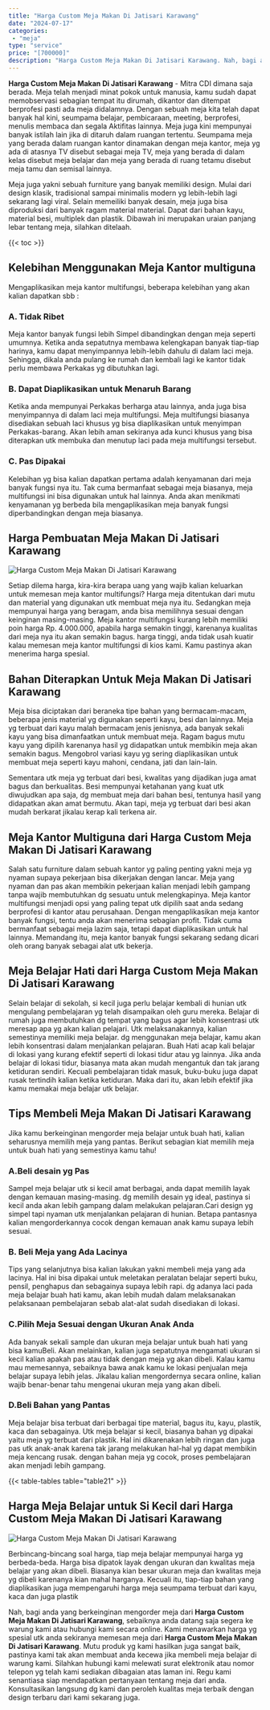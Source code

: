 ```yaml
---
title: "Harga Custom Meja Makan Di Jatisari Karawang"
date: "2024-07-17"
categories:
 - "meja"
type: "service"
price: "[700000]"
description: "Harga Custom Meja Makan Di Jatisari Karawang. Nah, bagi anda yang berkeinginan mengorder meja dari **Harga Custom Meja Makan Di Jatisari Karawang**, sebaikny..."
---
```


**Harga Custom Meja Makan Di Jatisari Karawang** - Mitra CDI dimana saja berada. Meja telah menjadi minat pokok untuk manusia, kamu sudah dapat memobservasi sebagian tempat itu dirumah, dikantor dan ditempat berprofesi pasti ada meja didalamnya. Dengan sebuah meja kita telah dapat banyak hal kini, seumpama belajar, pembicaraan, meeting, berprofesi, menulis membaca dan segala Aktifitas lainnya. Meja juga kini mempunyai banyak istilah lain jika di ditaruh dalam ruangan tertentu. Seumpama meja yang berada dalam ruangan kantor dinamakan dengan meja kantor, meja yg ada di atasnya TV disebut sebagai meja TV, meja yang berada di dalam kelas disebut meja belajar dan meja yang berada di ruang tetamu disebut meja tamu dan semisal lainnya.

Meja juga yakni sebuah furniture yang banyak memiliki design. Mulai dari design klasik, tradisional sampai minimalis modern yg lebih-lebih lagi sekarang lagi viral. Selain memeiliki banyak desain, meja juga bisa diproduksi dari banyak ragam material material. Dapat dari bahan kayu, material besi, multiplek dan plastik. Dibawah ini merupakan uraian panjang lebar tentang meja, silahkan ditelaah.

{{< toc >}}

## Kelebihan Menggunakan Meja Kantor multiguna

Mengaplikasikan meja kantor multifungsi, beberapa kelebihan yang akan kalian dapatkan sbb :

### A. Tidak Ribet

Meja kantor banyak fungsi lebih Simpel dibandingkan dengan meja seperti umumnya. Ketika anda sepatutnya membawa kelengkapan banyak tiap-tiap harinya, kamu dapat menyimpannya lebih-lebih dahulu di dalam laci meja. Sehingga, dikala anda pulang ke rumah dan kembali lagi ke kantor tidak perlu membawa Perkakas yg dibutuhkan lagi.

### B. Dapat Diaplikasikan untuk Menaruh Barang

Ketika anda mempunyai Perkakas berharga atau lainnya, anda juga bisa menyimpannya di dalam laci meja multifungsi. Meja multifungsi biasanya disediakan sebuah laci khusus yg bisa diaplikasikan untuk menyimpan Perkakas-barang. Akan lebih aman sekiranya ada kunci khusus yang bisa diterapkan utk membuka dan menutup laci pada meja multifungsi tersebut.

### C. Pas Dipakai

Kelebihan yg bisa kalian dapatkan pertama adalah kenyamanan dari meja banyak fungsi nya itu. Tak cuma bermanfaat sebagai meja biasanya, meja multifungsi ini bisa digunakan untuk hal lainnya. Anda akan menikmati kenyamanan yg berbeda bila mengaplikasikan meja banyak fungsi diperbandingkan dengan meja biasanya.

## Harga Pembuatan Meja Makan Di Jatisari Karawang

![Harga Custom Meja Makan Di Jatisari Karawang](/images/meja/meja-dewasa-007.jpg)

Setiap dilema harga, kira-kira berapa uang yang wajib kalian keluarkan untuk memesan meja kantor multifungsi? Harga meja ditentukan dari mutu dan material yang digunakan utk membuat meja nya itu. Sedangkan meja mempunyai harga yang beragam, anda bisa memilihnya sesuai dengan keinginan masing-masing. Meja kantor multifungsi kurang lebih memiliki poin harga Rp. 4.000.000, apabila harga semakin tinggi, karenanya kualitas dari meja nya itu akan semakin bagus. harga tinggi, anda tidak usah kuatir kalau memesan meja kantor multifungsi di kios kami. Kamu pastinya akan menerima harga spesial.

## Bahan Diterapkan Untuk Meja Makan Di Jatisari Karawang

Meja bisa diciptakan dari beraneka tipe bahan yang bermacam-macam, beberapa jenis material yg digunakan seperti kayu, besi dan lainnya. Meja yg terbuat dari kayu malah bermacam jenis jenisnya, ada banyak sekali kayu yang bisa dimanfaatkan untuk membuat meja. Ragam bagus mutu kayu yang dipilih karenanya hasil yg didapatkan untuk membikin meja akan semakin bagus. Mengobrol variasi kayu yg sering diaplikasikan untuk membuat meja seperti kayu mahoni, cendana, jati dan lain-lain.

Sementara utk meja yg terbuat dari besi, kwalitas yang dijadikan juga amat bagus dan berkualitas. Besi mempunyai ketahanan yang kuat utk diwujudkan apa saja, dg membuat meja dari bahan besi, tentunya hasil yang didapatkan akan amat bermutu. Akan tapi, meja yg terbuat dari besi akan mudah berkarat jikalau kerap kali terkena air.

## Meja Kantor Multiguna dari Harga Custom Meja Makan Di Jatisari Karawang

Salah satu furniture dalam sebuah kantor yg paling penting yakni meja yg nyaman supaya pekerjaan bisa dikerjakan dengan lancar. Meja yang nyaman dan pas akan membikin pekerjaan kalian menjadi lebih gampang tanpa wajib membutuhkan dg sesuatu untuk melengkapinya. Meja kantor multifungsi menjadi opsi yang paling tepat utk dipilih saat anda sedang berprofesi di kantor atau perusahaan. Dengan mengaplikasikan meja kantor banyak fungsi, tentu anda akan menerima sebagian profit. Tidak cuma bermanfaat sebagai meja lazim saja, tetapi dapat diaplikasikan untuk hal lainnya. Memandang itu, meja kantor banyak fungsi sekarang sedang dicari oleh orang banyak sebagai alat utk bekerja.

## Meja Belajar Hati dari Harga Custom Meja Makan Di Jatisari Karawang

Selain belajar di sekolah, si kecil juga perlu belajar kembali di hunian utk mengulang pembelajaran yg telah disampaikan oleh guru mereka. Belajar di rumah juga membutuhkan dg tempat yang bagus agar lebih konsentrasi utk meresap apa yg akan kalian pelajari. Utk melaksanakannya, kalian semestinya memiliki meja belajar. dg menggunakan meja belajar, kamu akan lebih konsentrasi dalam menjalankan pelajaran. Buah Hati acap kali belajar di lokasi yang kurang efektif seperti di lokasi tidur atau yg lainnya. Jika anda belajar di lokasi tidur, biasanya mata akan mudah mengantuk dan tak jarang ketiduran sendiri. Kecuali pembelajaran tidak masuk, buku-buku juga dapat rusak tertindih kalian ketika ketiduran. Maka dari itu, akan lebih efektif jika kamu memakai meja belajar utk belajar.

## Tips Membeli Meja Makan Di Jatisari Karawang

Jika kamu berkeinginan mengorder meja belajar untuk buah hati, kalian seharusnya memilih meja yang pantas. Berikut sebagian kiat memilih meja untuk buah hati yang semestinya kamu tahu!

### A.Beli desain yg Pas

Sampel meja belajar utk si kecil amat berbagai, anda dapat memilih layak dengan kemauan masing-masing. dg memilih desain yg ideal, pastinya si kecil anda akan lebih gampang dalam melakukan pelajaran.Cari design yg simpel tapi nyaman utk menjalankan pelajaran di hunian. Betapa pantasnya kalian mengorderkannya cocok dengan kemauan anak kamu supaya lebih sesuai.

### B. Beli Meja yang Ada Lacinya

Tips yang selanjutnya bisa kalian lakukan yakni membeli meja yang ada lacinya. Hal ini bisa dipakai untuk meletakan peralatan belajar seperti buku, pensil, penghapus dan sebagainya supaya lebih rapi. dg adanya laci pada meja belajar buah hati kamu, akan lebih mudah dalam melaksanakan pelaksanaan pembelajaran sebab alat-alat sudah disediakan di lokasi.

### C.Pilih Meja Sesuai dengan Ukuran Anak Anda

Ada banyak sekali sample dan ukuran meja belajar untuk buah hati yang bisa kamuBeli. Akan melainkan, kalian juga sepatutnya mengamati ukuran si kecil kalian apakah pas atau tidak dengan meja yg akan dibeli. Kalau kamu mau memesannya, sebaiknya bawa anak kamu ke lokasi penjualan meja belajar supaya lebih jelas. Jikalau kalian mengordernya secara online, kalian wajib benar-benar tahu mengenai ukuran meja yang akan dibeli.

### D.Beli Bahan yang Pantas

Meja belajar bisa terbuat dari berbagai tipe material, bagus itu, kayu, plastik, kaca dan sebagainya. Utk meja belajar si kecil, biasanya bahan yg dipakai yaitu meja yg terbuat dari plastik. Hal ini dikarenakan lebih ringan dan juga pas utk anak-anak karena tak jarang melakukan hal-hal yg dapat membikin meja kencang rusak. dengan bahan meja yg cocok, proses pembelajaran akan menjadi lebih gampang.

{{< table-tables table="table21" >}}

## Harga Meja Belajar untuk Si Kecil dari Harga Custom Meja Makan Di Jatisari Karawang

![Harga Custom Meja Makan Di Jatisari Karawang](/images/meja/meja-anak-004.jpg)

Berbincang-bincang soal harga, tiap meja belajar mempunyai harga yg berbeda-beda. Harga bisa dipatok layak dengan ukuran dan kwalitas meja belajar yang akan dibeli. Biasanya kian besar ukuran meja dan kwalitas meja yg dibeli karenanya kian mahal harganya. Kecuali itu, tiap-tiap bahan yang diaplikasikan juga mempengaruhi harga meja seumpama terbuat dari kayu, kaca dan juga plastik

Nah, bagi anda yang berkeinginan mengorder meja dari **Harga Custom Meja Makan Di Jatisari Karawang**, sebaiknya anda datang saja segera ke warung kami atau hubungi kami secara online. Kami menawarkan harga yg spesial utk anda sekiranya memesan meja dari **Harga Custom Meja Makan Di Jatisari Karawang**. Mutu produk yg kami hasilkan juga sangat baik, pastinya kami tak akan membuat anda kecewa jika membeli meja belajar di warung kami. Silahkan hubungi kami melewati surat elektronik atau nomor telepon yg telah kami sediakan dibagaian atas laman ini. Regu kami senantiasa siap mendapatkan pertanyaan tentang meja dari anda. Konsultasikan langsung dg kami dan peroleh kualitas meja terbaik dengan design terbaru dari kami sekarang juga.
